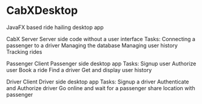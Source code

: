 # CabXDesktop
JavaFX based ride hailing desktop app

CabX Server
Server side code without a user interface
  Tasks:
    Connecting a passenger to a driver
    Managing the database
    Managing user history
    Tracking rides
    
Passenger Client
Passenger side desktop app
  Tasks:
    Signup user
    Authorize user
    Book a ride
    Find a driver
    Get and display user history
    
Driver Client
Driver side desktop app
  Tasks:
    Signup a driver
    Authenticate and Authorize driver
    Go online and wait for a passenger
    share location with passenger

